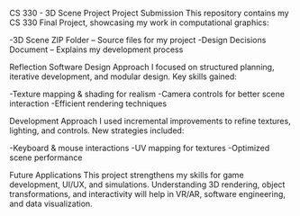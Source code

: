 CS 330 - 3D Scene Project
Project Submission
This repository contains my CS 330 Final Project, showcasing my work in computational graphics:

-3D Scene ZIP Folder – Source files for my project
-Design Decisions Document – Explains my development process

Reflection
Software Design Approach
I focused on structured planning, iterative development, and modular design. Key skills gained:

-Texture mapping & shading for realism
-Camera controls for better scene interaction
-Efficient rendering techniques

Development Approach
I used incremental improvements to refine textures, lighting, and controls. New strategies included:

-Keyboard & mouse interactions
-UV mapping for textures
-Optimized scene performance

Future Applications
This project strengthens my skills for game development, UI/UX, and simulations. Understanding 3D rendering, object transformations, and interactivity will help in VR/AR, software engineering, and data visualization.
